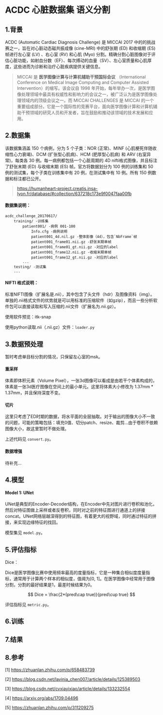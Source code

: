 # ACDC 心脏数据集 语义分割

## 1.背景

ACDC (Automatic Cardiac Diagnosis Challenge) 是 MICCAI 2017 中的的挑战赛之一，旨在对心脏动态磁共振成像 (cine-MRI) 中的舒张期 (ED) 和收缩期 (ES) 帧进行左心室 (LV) 、右心室 (RV) 和心肌 (Myo) 分割。精确分割心脏图像对于评估心脏功能，如射血分数（EF）、每次搏动的血量（SV）、左心室质量和心肌厚度，这些进而为诊断和治疗心脏疾病提供关键信息。


> MICCAI 是 **医学图像计算与计算机辅助干预国际会议** （International Conference on Medical Image Computing and Computer Assisted Intervention）的缩写。该会议自 1998 年开始，每年举办一次，是医学图像处理领域中最具有权威性和影响力的会议之一，被广泛认为是医学图像处理领域内的顶级会议之一。而 MICCAI CHALLENGES 是 MICCAI 的一个重要组成部分。它是一个国际性的竞赛平台，面向医学图像计算和计算机辅助干预领域的研究人员和开发者，旨在鼓励和推动该领域的技术发展和应用。

## 2.数据集

该数据集涵盖 150 个病例，分为 5 个子类：NOR (正常)、MINF (心肌梗死伴随收缩性心力衰竭)、DCM (扩张型心肌病)、HCM (肥厚型心肌病) 和 ARV (右室异常)，每类各 30 例。每一病例都包括一个心脏周期的 4D nifti格式图像，并且标注了舒张末期 (ED) 与收缩末期 (ES) 帧。官方将数据划分为 100 例的训练集和 50 例的测试集，每个子类在训练集中有 20 例，在测试集中有 10 例。所有 150 例数据和标注都已公开。

> https://humanheart-project.creatis.insa-lyon.fr/database/#collection/637218c173e9f0047faa00fb


#### 数据集说明：


```
acdc_challenge_20170617/ 
    training/ -训练集
        patient001/ -病例 001-100
            Info.cfg -病例说明
            patient001_4d.nil.gz -整体影像（4d），包含`NbFrame`帧
            patient001_frame01.nii.gz -舒张末期单帧
            patient001_frame01_gt.nii.gz -对应的label
            patient001_frame12.nii.gz -收缩末期单帧
            patient001_frame12_gt.nii.gz -对应的label
        ...
    testing/ -测试集
    ...

```


#### NIFTI 格式说明：
标准NIFTI图像（扩展名是.nii），其中包含了头文件（hdr）及图像资料（img）。单独的.nii格式文件的优势就是可以用标准的压缩软件（如gzip），而且一些分析软件包可以直接读取和写入压缩的.nii文件（扩展名为.nii.gz）。

使用软件预览：itk-snap

使用python读取.nii（.nii.gz）文件：`loader.py`

## 3.数据预处理

暂时考虑单目标分割的情况，只保留左心室的msk。

#### 重采样

体素即体积元素（Volume Pixel），一张3d图像可以看成是由若干个体素构成的，体素是一张3d医疗图像在空间上的最小单元。这里将体素大小修改为 1.37mm * 1.37mm，并且保持深度不变。

#### 切片

这里只考虑了ED时期的数据，将水平面的全层抽取。对于输出的图像大小不一致的问题，可能的策略包括：填充0值、切分patch、resize、裁剪...由于卷积不依赖图像大小，故这里暂时不做处理。

上述代码见 `convert.py`。

#### 数据增强

待补充...

## 4.模型

#### Model 1: UNet

UNet是典型的Encoder-Decoder结构，在Encoder中先对图片进行卷积和池化，然后对特征图做上采样或者反卷积，同时对之前的特征图进行通道上的拼接concat。UNet网络层越深得到的特征图，有着更大的视野域，同时通过特征的拼接，来实现边缘特征的找回。

模型集见 `model.py`。

## 5.评估指标

Dice：

Dice是医学图像比赛中使用频率最高的度量指标，它是一种集合相似度度量指标，通常用于计算两个样本的相似度，值阈为[0, 1]。在医学图像中经常用于图像分割，分割的最好结果是1，最差时候结果为0。

$$
    Dice = \frac{2*(pred\cap true)}{pred\cup true}
$$

评估指标见 `metric.py`。

## 6.训练

## 7.结果

## 8.参考

[1] https://zhuanlan.zhihu.com/p/658483739

[2] https://blog.csdn.net/lavinia_chen007/article/details/125389503

[3] https://blog.csdn.net/cvxiayixiao/article/details/133232554

[4] https://arxiv.org/abs/1709.04496

[5] https://zhuanlan.zhihu.com/p/311209275
